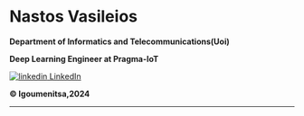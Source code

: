 # Nastos Vasileios

**Department of Informatics and Telecommunications(Uoi)**

**Deep Learning Engineer at Pragma-IoT**

<a href="https://www.linkedin.com/[removed]" rel="nofollow noreferrer">
    <img src="https://i.stack.imgur.com/gVE0j.png" alt="linkedin"> LinkedIn
  </a>

**:copyright: Igoumenitsa,2024**

---
